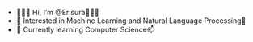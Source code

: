 - 👋👋👋 Hi, I’m @Erisura👋👋👋
- 👀 Interested in Machine Learning and Natural Language Processing👀
- 🌱 Currently learning Computer Science📫

